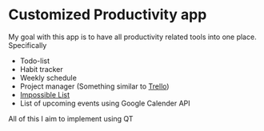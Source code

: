 # Customized Productivity app
My goal with this app is to have all productivity related tools into one place. Specifically
* Todo-list
* Habit tracker
* Weekly schedule 
* Project manager (Something similar to [Trello](https://trello.com/))
* [Impossible List](https://impossiblehq.com/impossible-list/)
* List of upcoming events using Google Calender API

All of this I aim to implement using QT


